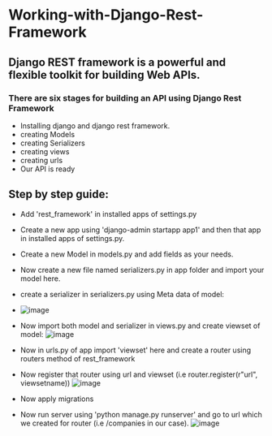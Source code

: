 # Working-with-Django-Rest-Framework


## Django REST framework is a powerful and flexible toolkit for building Web APIs.

### There are six stages for building an API using Django Rest Framework

-  Installing django and django rest framework.
-  creating Models
-  creating Serializers
-  creating views
-  creating urls
-  Our API is ready


## Step by step guide:
- Add 'rest_framework'  in installed apps of settings.py
- Create a new app using 'django-admin startapp app1' and then that app in installed apps of settings.py.
- Create a new Model in models.py and add fields as your needs.
- Now create a new file named serializers.py in app folder and import your model here.
- create a serializer in serializers.py using  Meta data of model:
- ![image](https://github.com/gaurav0401/Working-with-Django-Rest-Framework/assets/80095859/2b75fc68-1e75-4f0b-9c95-71e123abd727)
- Now import both model and serializer in views.py and create viewset of model:
             ![image](https://github.com/gaurav0401/Working-with-Django-Rest-Framework/assets/80095859/ebc982a2-60e3-4e4d-b5d9-55ac2786e6e9)

- Now in urls.py of app  import  'viewset' here and create a router using routers method of rest_framework
- Now register that router using url  and viewset (i.e router.register(r"url", viewsetname))
             ![image](https://github.com/gaurav0401/Working-with-Django-Rest-Framework/assets/80095859/1ddfa898-e50e-4492-b584-9cb34933b21e)

- Now apply migrations
- Now run server using 'python manage.py runserver' and go to url  which we created for router (i.e /companies  in our case).
   ![image](https://github.com/gaurav0401/Working-with-Django-Rest-Framework/assets/80095859/b08989c2-e1eb-45a2-9a07-f24d56609196)





             



   
